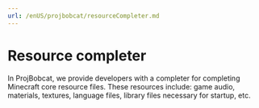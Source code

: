 ```yaml
---
url: /enUS/projbobcat/resourceCompleter.md
---
```

# Resource completer

In ProjBobcat, we provide developers with a completer for completing Minecraft core resource files.
These resources include: game audio, materials, textures, language files, library files necessary for startup, etc.
